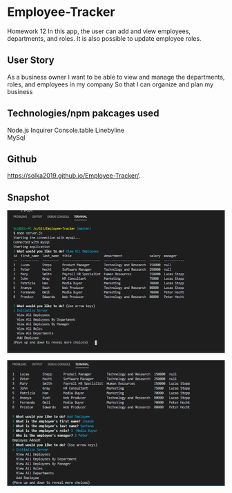 # Employee-Tracker
Homework 12
In this app, the user can add and view employees, departments, and roles. It is also possible to update employee roles. 

## User Story
As a business owner
I want to be able to view and manage the departments, roles, and employees in my company
So that I can organize and plan my business

## Technologies/npm pakcages used
Node.js
Inquirer
Console.table
Linebyline   
MySql   
  
## Github
https://solka2019.github.io/Employee-Tracker/.

## Snapshot
![Image description](./assets/All-Employees-Capture.PNG)

![Image description](./assets/Employee-added.PNG)